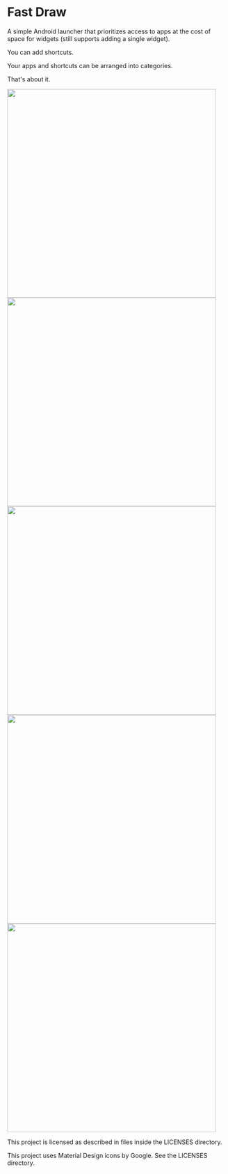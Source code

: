 # Fast Draw 
A simple Android launcher that prioritizes access to apps at the cost of space for widgets (still supports adding a single widget).

You can add shortcuts.

Your apps and shortcuts can be arranged into categories.

That's about it.

<p float="left">
<img src="https://user-images.githubusercontent.com/22796326/196039359-f42b511f-b88e-41e0-9161-3554fd703a53.png" height="480">
<img src="https://user-images.githubusercontent.com/22796326/196039362-a03c0f04-11c9-404f-8ab8-5b6cfc28c950.png" height="480">
<img src="https://user-images.githubusercontent.com/22796326/196039365-f18a298a-33c9-480c-a979-8816886e1c27.png" height="480">
<img src="https://user-images.githubusercontent.com/22796326/196039370-c0a91fae-b594-4abd-ba67-b938ea18f176.png" height="480">
<img src="https://user-images.githubusercontent.com/22796326/196039373-101b668c-4505-4365-a5fd-69455cf07f5e.png" height="480">
</p>

This project is licensed as described in files inside the LICENSES directory.

This project uses Material Design icons by Google. See the LICENSES directory.
